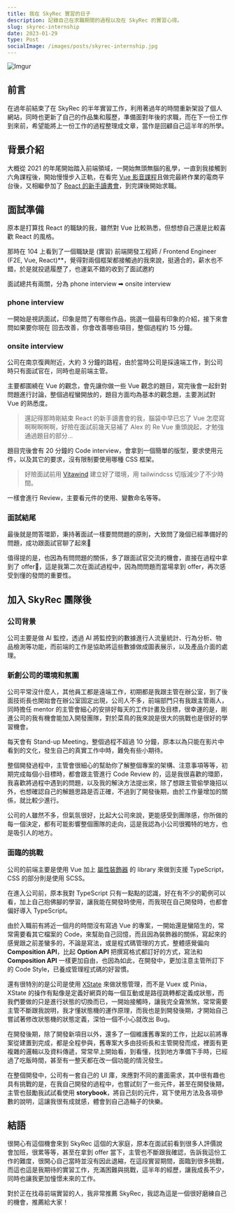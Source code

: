 ```yaml
---
title: 我在 SkyRec 實習的日子
description: 記錄自己在求職期間的過程以及在 SkyRec 的實習心得。
slug: skyrec-internship
date: 2023-01-29
type: Post
socialImage: /images/posts/skyrec-internship.jpg
---
```


![Imgur](/images/posts/skyrec-internship.jpg)

## 前言

在過年前結束了在 SkyRec 的半年實習工作，利用著過年的時間重新架設了個人網站，同時也更新了自己的作品集和履歷，準備面對年後的求職，而在下一份工作到來前，希望能將上一份工作的過程整理成文章，當作是回顧自己這半年的所學。

## 背景介紹

大概從 2021 的年尾開始踏入前端領域，一開始無頭無腦的亂學，一直到我接觸到六角課程後，開始慢慢步入正軌，在看完 [Vue 影音課程](https://www.hexschool.com/courses/vue3.html)且做完最終作業的電商平台後，又相繼參加了 [React 的新手讀書會](https://www.hexschool.com/2022/06/27/2022-06-27-react-study-circle/)，到完課後開始求職。

## 面試準備

原本是打算找 React 的職缺的我，雖然對 Vue 比較熟悉，但想想自己還是比較喜歡 React 的風格。

那時在 104 上看到了一個職缺是 (實習) 前端開發工程師 / Frontend Engineer (F2E, Vue, React)**，覺得對兩個框架都接觸過的我來說，挺適合的，薪水也不錯，於是就投遞履歷了，也運氣不錯的收到了面試邀約

面試總共有兩關，分為 phone interview ➡ onsite interview

### phone interview

一開始是視訊面試，印象是問了有哪些作品，挑選一個最有印象的介紹，接下來會問如果要你現在
回去改善，你會改善哪些項目，整個過程約 15 分鐘。

### onsite interview

公司在南京復興附近，大約 3 分鐘的路程，由於當時公司是採遠端工作，到公司時只有面試官在，同時也是前端主管。

主要都圍繞在 Vue 的觀念，會先讓你做一些 Vue 觀念的題目，寫完後會一起針對問題進行討論，整個過程蠻開放的，題目方面均為基本的觀念題，主要測試對 Vue 的熟悉度。

> 還記得那時剛結束 React 的新手讀書會的我，腦袋中早已忘了 Vue 怎麼寫啊啊啊啊啊，好險在面試前幾天惡補了 Alex 的 Re Vue 重頭說起，才勉強通過題目的部分...

題目完後會有 20 分鐘的 Code interview，會拿到一個簡單的版型，要求使用元件，以及其它的要求，沒有限制要使用哪種 CSS 框架。

> 好險面試前用 [Vitawind](https://vitawind.vercel.app/) 建立好了環境，用 tailwindcss 切版減少了不少時間。

一樣會進行 Review，主要看元件的使用、變數命名等等。

### 面試結尾

最後就是問答環節，秉持著面試一樣要問問題的原則，大致問了幾個已經準備好的問題，成功跟面試官聊了起來🤣

值得提的是，也因為有問問題的關係，多了跟面試官交流的機會，直接在過程中拿到了 offer🎉，這是我第二次在面試過程中，因為問問題而當場拿到 offer，再次感受到懂的發問的重要性。


## 加入 SkyRec 團隊後

### 公司背景

公司主要是做 AI 監控，透過 AI 將監控到的數據進行人流量統計、行為分析、物品檢測等功能，而前端的工作是協助將這些數據做成圖表展示，以及產品介面的處理。

### 新創公司的環境和氛圍

公司平常沒什麼人，其他員工都是遠端工作，初期都是我跟主管在辦公室，到了後面技術長也開始會在辦公室固定出現，公司人不多，前端部門只有我跟主管兩人，同時擔任 mentor 的主管會細心的安排好每天的工作計畫及目標，很幸運的是，剛進公司的我有機會能加入開發團隊，對於菜鳥的我來說是很大的挑戰也是很好的學習機會。

每天會有 Stand-up Meeting，整個過程不超過 10 分鐘，原本以為只能在影片中看到的文化，發生自己的真實工作中時，難免有些小期待。

整個開發過程中，主管會很細心的幫助你了解整個專案的架構、注意事項等等，初期完成每個小目標時，都會跟主管進行 Code Review 的，這是我很喜歡的環節，我喜歡將過程中遇到的問題，以及我的解決方法提出來，除了想跟主管偷學幾招以外，也想確認自己的解題思路是否正確，不過到了開發後期，由於工作量增加的關係，就比較少進行。

公司的人雖然不多，但氣氛很好，比起大公司來說，更能感受到團隊感，你所做的每一個決定，都有可能影響整個團隊的走向，這是我認為小公司很獨特的地方，也是吸引人的地方。

### 面臨的挑戰

公司的前端主要是使用 Vue 加上 [屬性裝飾器](https://github.com/kaorun343/vue-property-decorator) 的 library 來做到支援 TypeScript，CSS 的部分則是使用 SCSS。

在進入公司前，原本我對 TypeScript 只有一點點的認識，好在有不少的範例可以看，加上自己抱佛腳的學習，讓我能在開發時使用，而我現在自己開發時，也都會偏好導入 TypeScript。

由於入職前有將近一個月的時間沒有寫過 Vue 的專案，一開始還是蠻陌生的，常常需要看其它檔案的 Code，來幫助自己回憶，而且因為裝飾器的關係，寫起來的感覺跟之前差蠻多的，不論是寫法，或是程式碼管理的方式，整體感覺偏向 **Composition API**，比起 **Option API** 把撰寫格式都訂好的方式，寫法和 **Composition API** 一樣更加自由，也因為如此，在開發中，更加注意主管所訂下的 Code Style，已養成管理程式碼的好習慣。

還有很特別的是公司是使用 [XState](https://github.com/statelyai/xstate) 來做狀態管理，而不是 Vuex 或 Pinia，XState 的操作有點像是定義好網頁的每一個互動或是路徑跳轉都定義成狀態，而我們要做的只是進行狀態的切換而已，一開始接觸時，讓我完全霧煞煞，常常需要主管不斷跟我說明，我才懂狀態機的運作原理，而我也是到開發後期，才開始自己嘗試著修改狀態機的狀態定義，深怕一個不小心就改出 Bug。

在開發後期，除了開發新項目以外，還多了一個維護舊專案的工作，比起以前將專案從建置到完成，都是全程參與，舊專案大多由技術長和主管開發而成，裡面有更複雜的邏輯以及資料傳遞，常常早上開始看，到看懂，找到地方準備下手時，已經過了吃飯時間，甚至有一整天都在改一個功能的情況發生。

在整個開發中，公司有一套自己的 UI 庫，來應對不同的畫面需求，其中很有趣也具有挑戰的是，在我自己開發的過程中，也嘗試刻了一些元件，甚至在開發後期，主管也鼓勵我試試看使用 **storybook**，將自己刻的元件，寫下使用方法及各項參數的說明，這讓我很有成就感，體會到自己造輪子的快樂。

## 結語

很開心有這個機會來到 SkyRec 這個的大家庭，原本在面試前看到很多人評價說會加班，很累等等，甚至在拿到 offer 當下，主管也不斷跟我確認，告訴我這份工作的難度，很開心自己當時並沒有因此退縮，在這段實習期間，面臨到很多挑戰，而這也這是我期待的實習工作，充滿困難與挑戰，這半年的經歷，讓我成長不少，同時也讓我更加憧憬未來的工作。

對於正在找尋前端實習的人，我非常推薦 SkyRec，我認為這是一個很好磨練自己的機會，推薦給大家！
